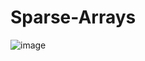 # Sparse-Arrays
![image](https://github.com/Bodrian/Sparse-Arrays/assets/34108415/90259edb-7c54-4c3e-8c47-fa16d5ec2503)
